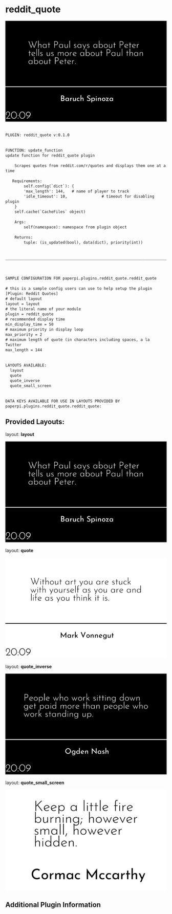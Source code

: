 # reddit_quote
![sample image for plugin paperpi.plugins.reddit_quote](./reddit_quote.layout-sample.png) 

```
 
PLUGIN: reddit_quote v:0.1.0

 
FUNCTION: update_function
update function for reddit_quote plugin
    
    Scrapes quotes from reddit.com/r/quotes and displays them one at a time
    
   Requirements:
        self.config(`dict`): {
        'max_length': 144,   # name of player to track
        'idle_timeout': 10,               # timeout for disabling plugin
    }
    self.cache(`CacheFiles` object)

    Args:
        self(namespace): namespace from plugin object
        
    Returns:
        tuple: (is_updated(bool), data(dict), priority(int))        
    
    
___________________________________________________________________________
 
 

SAMPLE CONFIGURATION FOR paperpi.plugins.reddit_quote.reddit_quote

# this is a sample config users can use to help setup the plugin
[Plugin: Reddit Quotes]
# default layout
layout = layout
# the literal name of your module
plugin = reddit_quote
# recommended display time
min_display_time = 50
# maximum priority in display loop
max_priority = 2
# maximum length of quote (in characters including spaces, a la Twitter
max_length = 144

 
LAYOUTS AVAILABLE:
  layout
  quote
  quote_inverse
  quote_small_screen
 

DATA KEYS AVAILABLE FOR USE IN LAYOUTS PROVIDED BY paperpi.plugins.reddit_quote.reddit_quote:
```

## Provided Layouts:

layout: **layout**

![sample image for plugin layout](./reddit_quote.layout-sample.png) 


layout: **quote**

![sample image for plugin quote](./reddit_quote.quote-sample.png) 


layout: **quote_inverse**

![sample image for plugin quote_inverse](./reddit_quote.quote_inverse-sample.png) 


layout: **quote_small_screen**

![sample image for plugin quote_small_screen](./reddit_quote.quote_small_screen-sample.png) 


## Additional Plugin Information
